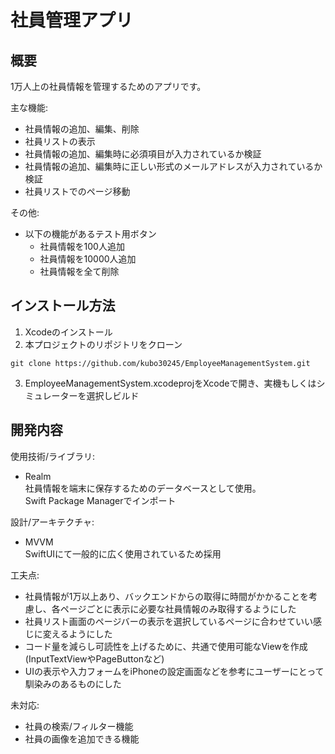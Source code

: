 # 社員管理アプリ

## 概要
1万人上の社員情報を管理するためのアプリです。

主な機能:
- 社員情報の追加、編集、削除
- 社員リストの表示
- 社員情報の追加、編集時に必須項目が入力されているか検証
- 社員情報の追加、編集時に正しい形式のメールアドレスが入力されているか検証
- 社員リストでのページ移動

その他:
- 以下の機能があるテスト用ボタン
  - 社員情報を100人追加
  - 社員情報を10000人追加
  - 社員情報を全て削除

## インストール方法
1. Xcodeのインストール
2. 本プロジェクトのリポジトリをクローン
```
git clone https://github.com/kubo30245/EmployeeManagementSystem.git
```
3. EmployeeManagementSystem.xcodeprojをXcodeで開き、実機もしくはシミュレーターを選択しビルド

## 開発内容
使用技術/ライブラリ: 
- Realm\
社員情報を端末に保存するためのデータベースとして使用。\
Swift Package Managerでインポート

設計/アーキテクチャ:
- MVVM\
SwiftUIにて一般的に広く使用されているため採用

工夫点:
- 社員情報が1万以上あり、バックエンドからの取得に時間がかかることを考慮し、各ページごとに表示に必要な社員情報のみ取得するようにした
- 社員リスト画面のページバーの表示を選択しているページに合わせていい感じに変えるようにした
- コード量を減らし可読性を上げるために、共通で使用可能なViewを作成(InputTextViewやPageButtonなど)
- UIの表示や入力フォームをiPhoneの設定画面などを参考にユーザーにとって馴染みのあるものにした

未対応:
- 社員の検索/フィルター機能
- 社員の画像を追加できる機能
